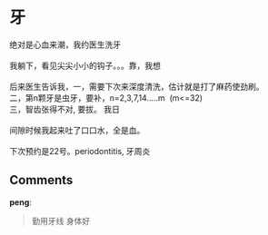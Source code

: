 # 牙

<div id="msgcns!9884D0A402622CB2!4093" class="bvMsg"> 绝对是心血来潮，我约医生洗牙<br /><br />我躺下，看见尖尖小小的钩子。。。靠，我想<br /><br />后来医生告诉我，一，需要下次来深度清洗，估计就是打了麻药使劲刷。 <br />二，第n颗牙是虫牙，要补，n=2,3,7,14.....m  (m&lt;=32)<br />三，智齿张得不对, 要拔。 我日<br /><br />间隙时候我起来吐了口口水，全是血。 <br /><br />下次预约是22号。periodontitis, 牙周炎</div>

## Comments

**peng**:
> 勤用牙线 身体好

